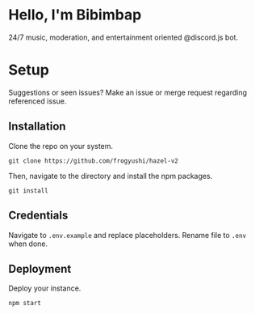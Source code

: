 # Hello, I'm Bibimbap
24/7 music, moderation, and entertainment oriented @discord.js bot.

# Setup
Suggestions or seen issues? Make an issue or merge request regarding referenced issue.

## Installation
Clone the repo on your system.

    git clone https://github.com/frogyushi/hazel-v2

Then, navigate to the directory and install the npm packages.

    git install
    
## Credentials
Navigate to `.env.example` and replace placeholders. Rename file to `.env` when done.


## Deployment
Deploy your instance.

    npm start

